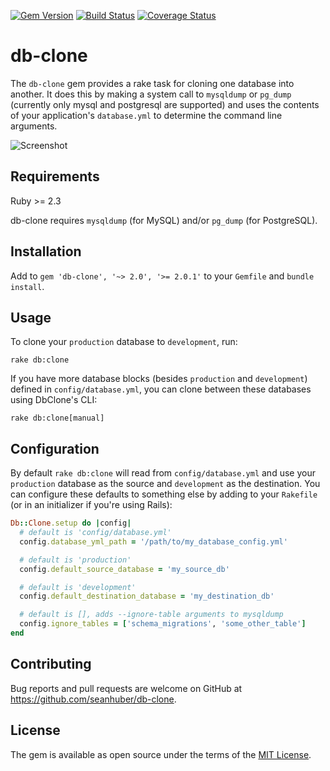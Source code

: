 [![Gem Version](https://badge.fury.io/rb/db-clone.svg)](https://badge.fury.io/rb/db-clone)
[![Build Status](https://travis-ci.org/seanhuber/db-clone.svg?branch=master)](https://travis-ci.org/seanhuber/db-clone)
[![Coverage Status](https://coveralls.io/repos/github/seanhuber/db-clone/badge.svg?branch=master)](https://coveralls.io/github/seanhuber/db-clone?branch=master)

# db-clone

The `db-clone` gem provides a rake task for cloning one database into another.  It does this by making a system call to `mysqldump` or `pg_dump` (currently only mysql and postgresql are supported) and uses the contents of your application's `database.yml` to determine the command line arguments.

![Screenshot](https://cdn.rawgit.com/seanhuber/db-clone/master/screenshot.png)

## Requirements

Ruby >= 2.3

db-clone requires `mysqldump` (for MySQL) and/or `pg_dump` (for PostgreSQL).

## Installation

Add to `gem 'db-clone', '~> 2.0', '>= 2.0.1'` to your `Gemfile` and `bundle install`.

## Usage

To clone your `production` database to `development`, run:

```
rake db:clone
```

If you have more database blocks (besides `production` and `development`) defined in `config/database.yml`, you can clone between these databases using DbClone's CLI:

```
rake db:clone[manual]
```

## Configuration

By default `rake db:clone` will read from `config/database.yml` and use your `production` database as the source and `development` as the destination.  You can configure these defaults to something else by adding to your `Rakefile` (or in an initializer if you're using Rails):

```ruby
Db::Clone.setup do |config|
  # default is 'config/database.yml'
  config.database_yml_path = '/path/to/my_database_config.yml'

  # default is 'production'
  config.default_source_database = 'my_source_db'

  # default is 'development'
  config.default_destination_database = 'my_destination_db'

  # default is [], adds --ignore-table arguments to mysqldump
  config.ignore_tables = ['schema_migrations', 'some_other_table']
end
```

## Contributing

Bug reports and pull requests are welcome on GitHub at https://github.com/seanhuber/db-clone.

## License

The gem is available as open source under the terms of the [MIT License](http://opensource.org/licenses/MIT).
